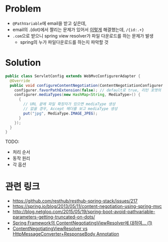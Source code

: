 # Problem

- `@PathVariable`에 email을 받고 싶은데,
- email의 .(dot)에서 짤리는 문제가 있어서 [이렇게]() 해결했는데, `/{id:.+}`
- `.com`으로 받으니 spring view resolver가 파일 다운로드를 하는 문제가 발생
  - spring의 누가 파일다운로드를 하는지 파악할 것

# Solution

```java
public class ServletConfig extends WebMvcConfigurerAdapter {
  @Override
  public void configureContentNegotiation(ContentNegotiationConfigurer configurer) {
    configurer.favorPathExtension(false); // default로 true, 리턴 포맷의 판단 기준을 url을 보고 mediaType을 구한뒤 리턴
    configurer.mediaTypes(new HashMap<String, MediaType>() {
      {
        // URL 끝에 파일 확장자가 있으면 mediaType 생성
        // 없을 경우, Accept 헤더를 보고 mediaType 생성
        put("jpg", MediaType.IMAGE_JPEG);
      }
    });
  }
}
```

TODO:

- 처리 순서
- 동작 원리
- 각 옵션





# 관련 링크

- https://github.com/resthub/resthub-spring-stack/issues/217
- https://spring.io/blog/2013/05/11/content-negotiation-using-spring-mvc
- http://blog.netgloo.com/2015/05/19/spring-boot-avoid-pathvariable-parameters-getting-truncated-on-dots/
- [Spring Framework의 ContentNegotiatingViewResolver에 대하여... (1)](http://zgundam.tistory.com/16)
- [ContentNegotiatingViewResolver vs HttpMessageConverter+ResponseBody Annotation](http://hillert.blogspot.kr/2011/01/rest-with-spring-contentnegotiatingview.html)
